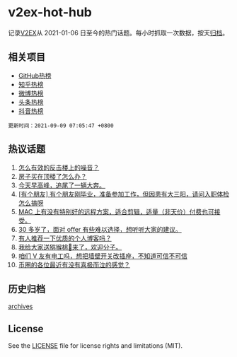 # v2ex-hot-hub

 记录[V2EX](https://www.v2ex.com/)从 2021-01-06 日至今的热门话题。每小时抓取一次数据，按天[归档](archives)。
 
 ## 相关项目

- [GitHub热榜](https://github.com/lonnyzhang423/github-hot-hub)
- [知乎热榜](https://github.com/lonnyzhang423/zhihu-hot-hub)
- [微博热榜](https://github.com/lonnyzhang423/weibo-hot-hub)
- [头条热榜](https://github.com/lonnyzhang423/toutiao-hot-hub)
- [抖音热榜](https://github.com/lonnyzhang423/douyin-hot-hub)


 `更新时间：2021-09-09 07:05:47 +0800`

## 热议话题

1. [怎么有效的反击楼上的噪音？](https://www.v2ex.com/t/800542)
1. [房子买在顶楼了怎么办？](https://www.v2ex.com/t/800611)
1. [今天早高峰，追尾了一辆大奔。](https://www.v2ex.com/t/800603)
1. [[有个朋友] 有个朋友刚毕业，准备参加工作，但因患有大三阳，请问入职体检怎么搞呀](https://www.v2ex.com/t/800553)
1. [MAC 上有没有特别好的远程方案，适合剪辑，适量（非天价）付费也可接受。](https://www.v2ex.com/t/800523)
1. [30 多岁了，面对 offer 有些难以选择，想听听大家的建议。](https://www.v2ex.com/t/800593)
1. [有人推荐一下优质的个人博客吗？](https://www.v2ex.com/t/800547)
1. [我给大家送猕猴桃🥝来了，欢迎分子。](https://www.v2ex.com/t/800684)
1. [咱们 V 友有电工吗，想把墙壁开关改插座，不知道可信不可信](https://www.v2ex.com/t/800556)
1. [币圈的各位最近有没有喜极而泣的感觉？](https://www.v2ex.com/t/800572)

## 历史归档

[archives](archives)

## License

See the [LICENSE](LICENSE) file for license rights and limitations (MIT).
